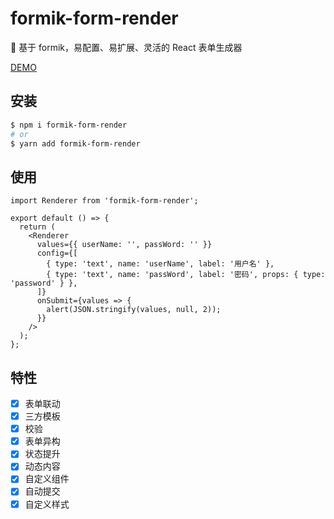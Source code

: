 # formik-form-render

📖 基于 formik，易配置、易扩展、灵活的 React 表单生成器

[DEMO](https://007sair.github.io/formik-form-render/demo)

## 安装

```bash
$ npm i formik-form-render
# or
$ yarn add formik-form-render
```

## 使用

```tsx | pure
import Renderer from 'formik-form-render';

export default () => {
  return (
    <Renderer
      values={{ userName: '', passWord: '' }}
      config={[
        { type: 'text', name: 'userName', label: '用户名' },
        { type: 'text', name: 'passWord', label: '密码', props: { type: 'password' } },
      ]}
      onSubmit={values => {
        alert(JSON.stringify(values, null, 2));
      }}
    />
  );
};
```

## 特性

- [x] 表单联动
- [x] 三方模板
- [x] 校验
- [x] 表单异构
- [x] 状态提升
- [x] 动态内容
- [x] 自定义组件
- [x] 自动提交
- [x] 自定义样式
